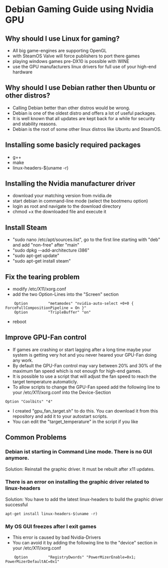 # Debian Gaming Guide using Nvidia GPU

## Why should I use Linux for gaming?
* All big game-engines are supporting OpenGL
* with SteamOS Valve will force publishers to port there games
* playing windows games pre-DX10 is possible with WINE
* use the GPU manufacturers linux drivers for full use of your high-end hardware

## Why should I use Debian rather then Ubuntu or other distros?
* Calling Debian better than other distros would be wrong.
* Debian is one of the oldest distro and offers a lot of useful packages.
* It is well known that all updates are kept back for a while for security and stability reasons.
* Debian is the root of some other linux distros like Ubuntu and SteamOS.

## Installing some basicly required packages
* g++
* make
* linux-headers-$(uname -r)

## Installing the Nvidia manufacturer driver
* download your matching version from nvidia.de
* start debian in command-line mode (select the bootmenu option)
* login as root and navigate to the download directory
* chmod +x the downloaded file and execute it

## Install Steam
* "sudo nano /etc/apt/sources.list", go to the first line starting with "deb" and add "non-free" after "main"
* "sudo dpkg --add-architecture i386"
* "sudo apt-get update"
* "sudo apt-get install steam"

## Fix the tearing problem
* modify /etc/X11/xorg.conf
* add the two Option-Lines into the "Screen" section
```
    Option         "metamodes" "nvidia-auto-select +0+0 { ForceFullCompositionPipeline = On }"
    Option         "TripleBuffer" "on"
```
* reboot

## Improve GPU-Fan control
* If games are crashing or start lagging after a long time maybe your system is getting very hot and you never heared your GPU-Fan doing any work.
* By default the GPU-Fan control may vary between 20% and 30% of the maximum fan speed which is not enough for high-end games.
* It is possible to use a script that will adjust the fan speed to reach the target temperature automaticly.
* To allow scripts to change the GPU-Fan speed add the following line to your /etc/X11/xorg.conf into the Device-Section
```
Option "Coolbits" "4"
```
* I created "gpu_fan_target.sh" to do this. You can download it from this repository and add it to your autostart scripts.
* You can edit the "target_temperature" in the script if you like

## Common Problems

### Debian ist starting in Command Line mode. There is no GUI anymore.
Solution: Reinstall the graphic driver. It must be rebuilt after x11 updates.

### There is an error on installing the graphic driver related to linux-headers
Solution: You have to add the latest linux-headers to build the graphic driver successful
```
apt-get install linux-headers-$(uname -r)
```

### My OS GUI freezes after I exit games
* This error is caused by bad Nvidia-Drivers
* You can avoid it by adding the following line to the "device" section in your /etc/X11/xorg.conf
```
    Option         "RegistryDwords" "PowerMizerEnable=0x1; PowerMizerDefaultAC=0x1"
```
